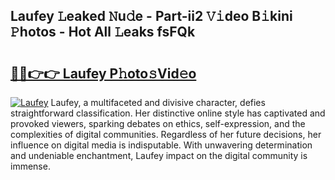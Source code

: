 ## Laufey 𝙻eaked 𝙽u𝚍e - Part-ii2 𝚅𝚒deo B𝚒kini 𝙿hotos - Hot All 𝙻eaks fsFQk

# <h2><a href="http://ld5b3qu.urlbe.top/?page=Laufey">🔗🔗👉👉 Laufey P𝚑oto𝚜Vid𝚎o</a></h2>

[![Laufey](https://i.imgur.com/eBuTRDB.gif)](http://ld5b3qu.urlbe.top/?page=Laufey)
Laufey, a multifaceted and divisive character, defies straightforward classification. Her distinctive online style has captivated and provoked viewers, sparking debates on ethics, self-expression, and the complexities of digital communities. Regardless of her future decisions, her influence on digital media is indisputable. With unwavering determination and undeniable enchantment, Laufey impact on the digital community is immense.
